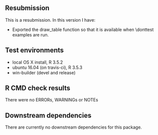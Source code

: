 ## Resubmission
This is a resubmission. In this version I have:

* Exported the draw_table function so that it is available when
  \donttest examples are run.


## Test environments
* local OS X install, R 3.5.2
* ubuntu 16.04 (on travis-ci), R 3.5.3
* win-builder (devel and release)

## R CMD check results
There were no ERRORs, WARNINGs or NOTEs

## Downstream dependencies
There are currently no downstream dependencies for this package.
